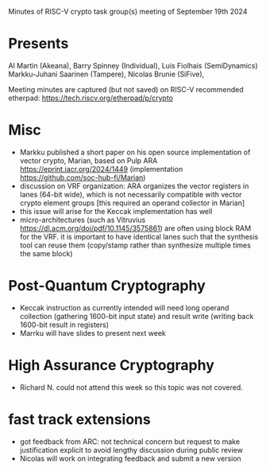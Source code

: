 Minutes of RISC-V crypto task group(s) meeting of September 19th 2024

# Presents

Al Martin (Akeana),
Barry Spinney (Individual),
Luis Fiolhais (SemiDynamics)
Markku-Juhani Saarinen (Tampere),
Nicolas Brunie (SiFive),

Meeting minutes are captured (but not saved) on RISC-V recommended etherpad: https://tech.riscv.org/etherpad/p/crypto

# Misc

- Markku published a short paper on his open source implementation of vector crypto, Marian, based on Pulp ARA https://eprint.iacr.org/2024/1449 (implementation https://github.com/soc-hub-fi/Marian)
- discussion on VRF organization: ARA organizes the vector registers in lanes (64-bit wide), which is not necessarily compatible with vector crypto element groups [this required an operand collector in Marian]
- this issue will arise for the Keccak implementation has well
- micro-architectures (such as Vitruvius https://dl.acm.org/doi/pdf/10.1145/3575861) are often using block RAM for the VRF. it is important to have identical lanes such that the synthesis tool can reuse them (copy/stamp rather than synthesize multiple times the same block)

# Post-Quantum Cryptography

- Keccak instruction as currently intended will need long operand collection (gathering 1600-bit input state) and result write (writing back 1600-bit result in registers)
- Marrku will have slides to present next week

# High Assurance Cryptography 

- Richard N. could not attend this week so this topic was not covered.

# fast track extensions

- got feedback from ARC: not technical concern but request to make justification explicit to avoid lengthy discussion during public review
- Nicolas will work on integrating feedback and submit a new version
